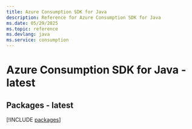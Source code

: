 ```yaml
---
title: Azure Consumption SDK for Java
description: Reference for Azure Consumption SDK for Java
ms.date: 05/29/2025
ms.topic: reference
ms.devlang: java
ms.service: consumption
---
```

# Azure Consumption SDK for Java - latest
## Packages - latest
[!INCLUDE [packages](consumption-index.md)]
